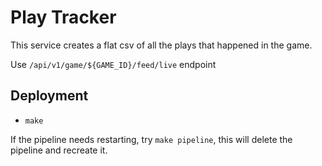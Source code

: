 # Play Tracker

This service creates a flat csv of all the plays that happened in the game.

Use `/api/v1/game/${GAME_ID}/feed/live` endpoint

## Deployment

- `make`

If the pipeline needs restarting, try `make pipeline`, this will delete the pipeline and recreate it.
